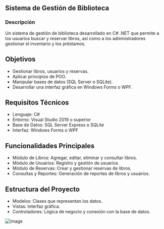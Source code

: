 ## Sistema de Gestión de Biblioteca

### Descripción
Un sistema de gestión de biblioteca desarrollado en C# .NET que permite a los usuarios buscar y reservar libros, así como a los administradores gestionar el inventario y los préstamos.

## Objetivos
* Gestionar libros, usuarios y reservas.
* Aplicar principios de POO.
* Manipular bases de datos (SQL Server o SQLite).
* Desarrollar una interfaz gráfica en Windows Forms o WPF.

## Requisitos Técnicos
* Lenguaje: C#
* Entorno: Visual Studio 2019 o superior
* Base de Datos: SQL Server Express o SQLite
* Interfaz: Windows Forms o WPF

## Funcionalidades Principales
* Módulo de Libros: Agregar, editar, eliminar y consultar libros.
* Módulo de Usuarios: Registro y gestión de usuarios.
* Módulo de Reservas: Crear y gestionar reservas de libros.
* Consultas y Reportes: Generación de reportes de libros y usuarios.

## Estructura del Proyecto
* Modelos: Clases que representan los datos.
* Vistas: Interfaz gráfica.
* Controladores: Lógica de negocio y conexión con la base de datos.

![image](https://github.com/user-attachments/assets/73f21db8-6db9-48cd-a384-efecfb24b572)
